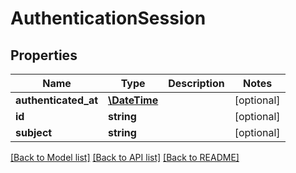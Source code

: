# AuthenticationSession

## Properties
Name | Type | Description | Notes
------------ | ------------- | ------------- | -------------
**authenticated_at** | [**\DateTime**](\DateTime.md) |  | [optional] 
**id** | **string** |  | [optional] 
**subject** | **string** |  | [optional] 

[[Back to Model list]](../README.md#documentation-for-models) [[Back to API list]](../README.md#documentation-for-api-endpoints) [[Back to README]](../README.md)


